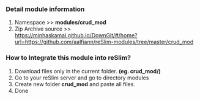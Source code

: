 ### Detail module information

1. Namespace >> **modules/crud_mod**
2. Zip Archive source >> <br>https://minhaskamal.github.io/DownGit/#/home?url=https://github.com/aalfiann/reSlim-modules/tree/master/crud_mod 

### How to Integrate this module into reSlim?

1. Download files only in the current folder. **(eg. crud_mod/)**
2. Go to your reSlim server and go to directory modules
3. Create new folder **crud_mod** and paste all files.
4. Done